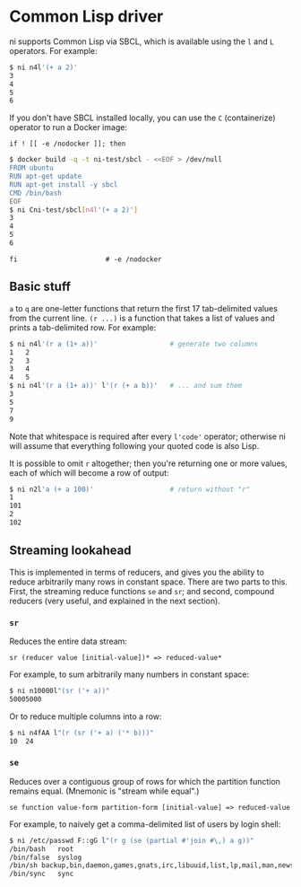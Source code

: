 # Common Lisp driver
ni supports Common Lisp via SBCL, which is available using the `l` and `L`
operators. For example:

```bash
$ ni n4l'(+ a 2)'
3
4
5
6
```

If you don't have SBCL installed locally, you can use the `C` (containerize)
operator to run a Docker image:

```lazytest
if ! [[ -e /nodocker ]]; then
```

```bash
$ docker build -q -t ni-test/sbcl - <<EOF > /dev/null
FROM ubuntu
RUN apt-get update
RUN apt-get install -y sbcl
CMD /bin/bash
EOF
$ ni Cni-test/sbcl[n4l'(+ a 2)']
3
4
5
6
```

```lazytest
fi                      # -e /nodocker
```

## Basic stuff
`a` to `q` are one-letter functions that return the first 17 tab-delimited
values from the current line. `(r ...)` is a function that takes a list of
values and prints a tab-delimited row. For example:

```bash
$ ni n4l'(r a (1+ a))'                  # generate two columns
1	2
2	3
3	4
4	5
$ ni n4l'(r a (1+ a))' l'(r (+ a b))'   # ... and sum them
3
5
7
9
```

Note that whitespace is required after every `l'code'` operator; otherwise ni
will assume that everything following your quoted code is also Lisp.

It is possible to omit `r` altogether; then you're returning one or more
values, each of which will become a row of output:

```bash
$ ni n2l'a (+ a 100)'                   # return without "r"
1
101
2
102
```

## Streaming lookahead
This is implemented in terms of reducers, and gives you the ability to reduce
arbitrarily many rows in constant space. There are two parts to this. First,
the streaming reduce functions `se` and `sr`; and second, compound reducers
(very useful, and explained in the next section).

### `sr`
Reduces the entire data stream:

```
sr (reducer value [initial-value])* => reduced-value*
```

For example, to sum arbitrarily many numbers in constant space:

```bash
$ ni n10000l"(sr ('+ a))"
50005000
```

Or to reduce multiple columns into a row:

```bash
$ ni n4fAA l"(r (sr ('+ a) ('* b)))"
10	24
```

### `se`
Reduces over a contiguous group of rows for which the partition function
remains equal. (Mnemonic is "stream while equal".)

```
se function value-form partition-form [initial-value] => reduced-value
```

For example, to naively get a comma-delimited list of users by login shell:

```bash
$ ni /etc/passwd F::gG l"(r g (se (partial #'join #\,) a g))"
/bin/bash	root
/bin/false	syslog
/bin/sh	backup,bin,daemon,games,gnats,irc,libuuid,list,lp,mail,man,news,nobody,proxy,sys,uucp,www-data
/bin/sync	sync
```
